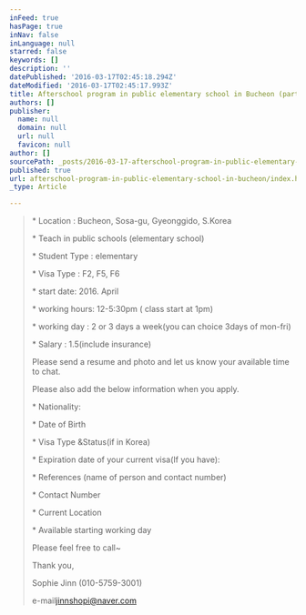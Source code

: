 ```yaml
---
inFeed: true
hasPage: true
inNav: false
inLanguage: null
starred: false
keywords: []
description: ''
datePublished: '2016-03-17T02:45:18.294Z'
dateModified: '2016-03-17T02:45:17.993Z'
title: Afterschool program in public elementary school in Bucheon (part time)
authors: []
publisher:
  name: null
  domain: null
  url: null
  favicon: null
author: []
sourcePath: _posts/2016-03-17-afterschool-program-in-public-elementary-school-in-bucheon.md
published: true
url: afterschool-program-in-public-elementary-school-in-bucheon/index.html
_type: Article

---
```

> \* Location : Bucheon, Sosa-gu, Gyeonggido, S.Korea
> 
> \* Teach in public schools (elementary school)
> 
> \* Student Type : elementary
> 
> \* Visa Type : F2, F5, F6
> 
> \* start date: 2016\. April
> 
> \* working hours: 12-5:30pm ( class start at 1pm)
> 
> \* working day : 2 or 3 days a week(you can choice 3days of mon-fri)
> 
> \* Salary : 1.5(include insurance)
> 
> Please send a resume and photo and let us know your available time to chat.
> 
> Please also add the below information when you apply.
> 
> \* Nationality:
> 
> \* Date of Birth
> 
> \* Visa Type &Status(if in Korea)
> 
> \* Expiration date of your current visa(If you have):
> 
> \* References (name of person and contact number)
> 
> \* Contact Number
> 
> \* Current Location
> 
> \* Available starting working day
> 
> Please feel free to call~
> 
> Thank you,
> 
> Sophie Jinn (010-5759-3001)
> 
> e-mail[jinnshopi@naver.com][0]  
> 



[0]: mailto:jinnshopi@naver.com